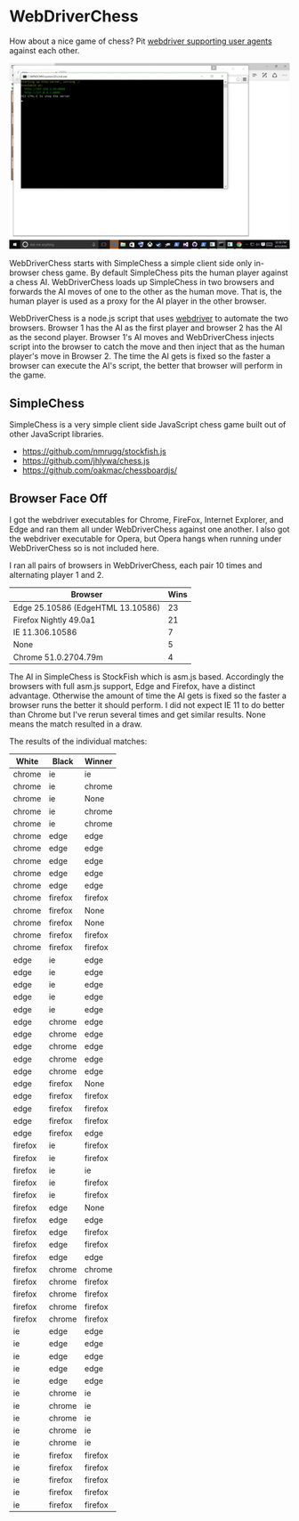 # WebDriverChess
How about a nice game of chess? Pit [webdriver supporting user agents](http://docs.seleniumhq.org/download/) against each other.

![alt text](https://raw.githubusercontent.com/david-risney/WebDriverChess/master/example.gif "Example of Edge and Chrome playing chess together via WebDriverChess.")

WebDriverChess starts with SimpleChess a simple client side only in-browser chess game. By default SimpleChess pits the human player against a chess AI. WebDriverChess loads up SimpleChess in two browsers and forwards the AI moves of one to the other as the human move. That is, the human player is used as a proxy for the AI player in the other browser.

WebDriverChess is a node.js script that uses [webdriver](http://www.w3.org/TR/webdriver/) to automate the two browsers. Browser 1 has the AI as the first player and browser 2 has the AI as the second player. Browser 1's AI moves and WebDriverChess injects script into the browser to catch the move and then inject that as the human player's move in Browser 2. The time the AI gets is fixed so the faster a browser can execute the AI's script, the better that browser will perform in the game.

## SimpleChess
SimpleChess is a very simple client side JavaScript chess game built out of other JavaScript libraries.
 * https://github.com/nmrugg/stockfish.js 
 * https://github.com/jhlywa/chess.js 
 * https://github.com/oakmac/chessboardjs/

## Browser Face Off
I got the webdriver executables for Chrome, FireFox, Internet Explorer, and Edge and ran them all under WebDriverChess against one another. I also got the webdriver executable for Opera, but Opera hangs when running under WebDriverChess so is not included here.

I ran all pairs of browsers in WebDriverChess, each pair 10 times and alternating player 1 and 2.

Browser | Wins
--------|-----
Edge 25.10586 (EdgeHTML 13.10586) | 23
Firefox Nightly 49.0a1 | 21
IE 11.306.10586 | 7
None | 5
Chrome  51.0.2704.79m | 4

The AI in SimpleChess is StockFish which is asm.js based. Accordingly the browsers with full asm.js support, Edge and Firefox, have a distinct advantage. Otherwise the amount of time the AI gets is fixed so the faster a browser runs the better it should perform. I did not expect IE 11 to do better than Chrome but I've rerun several times and get similar results. None means the match resulted in a draw.

The results of the individual matches:

White | Black | Winner
------|-------|--------
chrome | ie | ie
chrome | ie | chrome
chrome | ie | None
chrome | ie | chrome
chrome | ie | chrome
chrome | edge | edge
chrome | edge | edge
chrome | edge | edge
chrome | edge | edge
chrome | edge | edge
chrome | firefox | firefox
chrome | firefox | None
chrome | firefox | None
chrome | firefox | firefox
chrome | firefox | firefox
edge | ie | edge
edge | ie | edge
edge | ie | edge
edge | ie | edge
edge | ie | edge
edge | chrome | edge
edge | chrome | edge
edge | chrome | edge
edge | chrome | edge
edge | chrome | edge
edge | firefox | None
edge | firefox | firefox
edge | firefox | firefox
edge | firefox | firefox
edge | firefox | edge
firefox | ie | firefox
firefox | ie | firefox
firefox | ie | ie
firefox | ie | firefox
firefox | ie | firefox
firefox | edge | None
firefox | edge | edge
firefox | edge | firefox
firefox | edge | firefox
firefox | edge | edge
firefox | chrome | chrome
firefox | chrome | firefox
firefox | chrome | firefox
firefox | chrome | firefox
firefox | chrome | firefox
ie | edge | edge
ie | edge | edge
ie | edge | edge
ie | edge | edge
ie | edge | edge
ie | chrome | ie
ie | chrome | ie
ie | chrome | ie
ie | chrome | ie
ie | chrome | ie
ie | firefox | firefox
ie | firefox | firefox
ie | firefox | firefox
ie | firefox | firefox
ie | firefox | firefox
